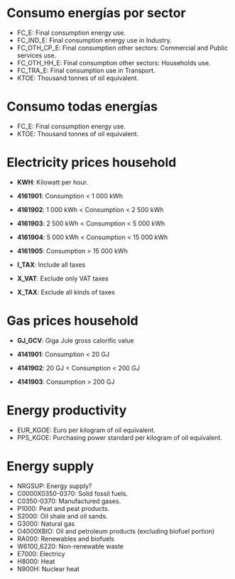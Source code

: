 # Consumo energías por sector
- FC_E: Final consumption energy use.
- FC_IND_E: Final consumption energy use in Industry.
- FC_OTH_CP_E: Final consumption other sectors: Commercial and Public services use.
- FC_OTH_HH_E: Final consumption other sectors: Households use.
- FC_TRA_E: Final consumption use in Transport.
- KTOE: Thousand tonnes of oil equivalent.

# Consumo todas energías
- FC_E: Final consumption energy use.
- KTOE: Thousand tonnes of oil equivalent.

# Electricity prices household
- **KWH**: Kilowatt per hour.

- **4161901**: Consumption < 1 000 kWh

- **4161902**: 1 000 kWh < Consumption < 2 500 kWh

- **4161903**: 2 500 kWh < Consumption < 5 000 kWh

- **4161904**: 5 000 kWh < Consumption < 15 000 kWh

- **4161905**: Consumption > 15 000 kWh

- **I_TAX**: Include all taxes

- **X_VAT**: Exclude only VAT taxes

- **X_TAX**: Exclude all kinds of taxes

# Gas prices household
- **GJ_GCV**: Giga Jule gross calorific value

- **4141901**: Consumption < 20 GJ
- **4141902**: 20 GJ < Consumption < 200 GJ
- **4141903**: Consumption > 200 GJ

# Energy productivity
- EUR_KGOE: Euro per kilogram of oil equivalent.
- PPS_KGOE: Purchasing power standard per kilogram of oil equivalent.

# Energy supply
- NRGSUP: Energy supply?
- C0000X0350-0370: Solid fossil fuels.
- C0350-0370: Manufactured gases.
- P1000: Peat and peat products.
- S2000: Oil shale and oil sands.
- G3000: Natural gas
- O4000XBIO: Oil and petroleum products (excluding biofuel portion)
- RA000: Renewables and biofuels
- W6100_6220: Non-renewable waste
- E7000: Electricy
- H8000: Heat
- N900H: Nuclear heat
